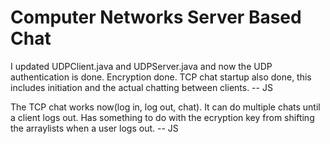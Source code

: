 # Computer Networks Server Based Chat
I updated UDPClient.java and UDPServer.java and now the UDP authentication is done. Encryption done. TCP chat startup also done, this includes initiation and the actual chatting between clients. -- JS

The TCP chat works now(log in, log out, chat). It can do multiple chats until a client logs out. Has something to do with 
the ecryption key from shifting the arraylists when a user logs out.  -- JS
